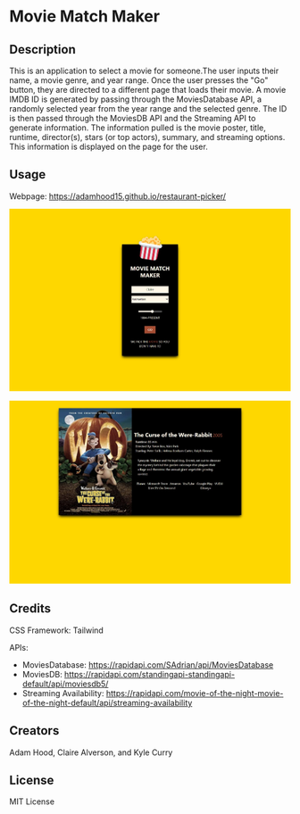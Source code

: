 # Movie Match Maker

## Description

This is an application to select a movie for someone.The user inputs their name, a movie genre, and year range. Once the user presses the "Go" button, they are directed to a different page that loads their movie. A movie IMDB ID is generated by passing through the MoviesDatabase API, a randomly selected year from the year range and the selected genre. The ID is then passed through the MoviesDB API and the Streaming API to generate information. The information pulled is the movie poster, title, runtime, director(s), stars (or top actors), summary, and streaming options. This information is displayed on the page for the user.

## Usage

Webpage: https://adamhood15.github.io/restaurant-picker/

![Start Page Screenshot](assets/images/screenshot_1.jpeg)

![Final Page Screenshot](assets/images/screenshot_2.jpeg)

## Credits

CSS Framework: Tailwind 

APIs:
- MoviesDatabase: https://rapidapi.com/SAdrian/api/MoviesDatabase 
- MoviesDB: https://rapidapi.com/standingapi-standingapi-default/api/moviesdb5/ 
- Streaming Availability: https://rapidapi.com/movie-of-the-night-movie-of-the-night-default/api/streaming-availability 

## Creators

Adam Hood, Claire Alverson, and Kyle Curry

## License

MIT License

